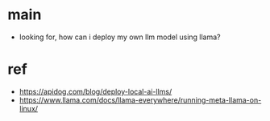 # main
- looking for, how can i deploy my own llm model using llama?

# ref
- https://apidog.com/blog/deploy-local-ai-llms/
- https://www.llama.com/docs/llama-everywhere/running-meta-llama-on-linux/
